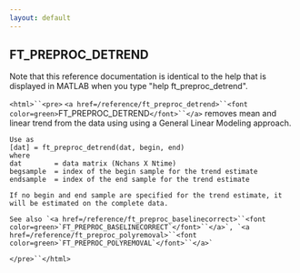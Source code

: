 ```yaml
---
layout: default
---
```


##  FT_PREPROC_DETREND

Note that this reference documentation is identical to the help that is displayed in MATLAB when you type "help ft_preproc_detrend".

`<html>``<pre>`
    `<a href=/reference/ft_preproc_detrend>``<font color=green>`FT_PREPROC_DETREND`</font>``</a>` removes mean and linear trend from the
    data using using a General Linear Modeling approach.
 
    Use as
    [dat] = ft_preproc_detrend(dat, begin, end)
    where
    dat        = data matrix (Nchans X Ntime)
    begsample  = index of the begin sample for the trend estimate
    endsample  = index of the end sample for the trend estimate
 
    If no begin and end sample are specified for the trend estimate, it
    will be estimated on the complete data.
 
    See also `<a href=/reference/ft_preproc_baselinecorrect>``<font color=green>`FT_PREPROC_BASELINECORRECT`</font>``</a>`, `<a href=/reference/ft_preproc_polyremoval>``<font color=green>`FT_PREPROC_POLYREMOVAL`</font>``</a>`
`</pre>``</html>`

